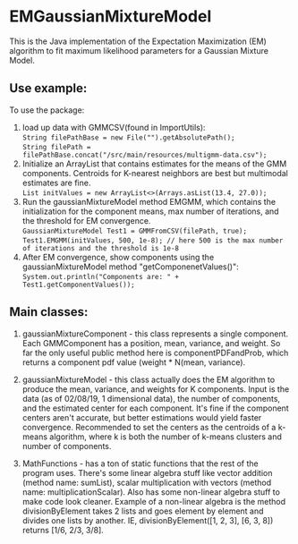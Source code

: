 # EMGaussianMixtureModel
This is the Java implementation of the Expectation Maximization (EM) algorithm to fit maximum likelihood parameters for a Gaussian Mixture Model.

## Use example:
 To use the package:
1) load up data with GMMCSV(found in ImportUtils):<br>`String filePathBase = new File("").getAbsolutePath();`<br>
`String filePath = filePathBase.concat("/src/main/resources/multigmm-data.csv");`
2) Initialize an ArrayList that contains estimates for the means of the GMM components. Centroids for K-nearest neighbors are best but multimodal estimates are fine.<br>`List initValues = new ArrayList<>(Arrays.asList(13.4, 27.0));`
3) Run the gaussianMixtureModel method EMGMM, which contains the initialization for the component means, max number of iterations, and the threshold for EM convergence.<br>`GaussianMixtureModel Test1 = GMMFromCSV(filePath, true);`<br>`Test1.EMGMM(initValues, 500, 1e-8); // here 500 is the max number of iterations and the threshold is 1e-8`
4) After EM convergence, show components using the gaussianMixtureModel method "getComponenetValues()":<br>`System.out.println("Components are: " + Test1.getComponentValues());`

## Main classes:
1) gaussianMixtureComponent - this class represents a single component. Each GMMComponent has a position, mean, variance, and weight. So far the only useful public method here is componentPDFandProb, which returns a component pdf value (weight * N(mean, variance).

2) gaussianMixtureModel - this class actually does the EM algorithm to produce the mean, variance, and weights for K components. Input is the data (as of 02/08/19, 1 dimensional data), the number of components, and the estimated center for each component. It's fine if the component centers aren't accurate, but better estimations would yield faster convergence. Recommended to set the centers as the centroids of a k-means algorithm, where k is both the number of k-means clusters and number of components.

3) MathFunctions - has a ton of static functions that the rest of the program uses. There's some linear algebra stuff like vector addition (method name: sumList), scalar multiplication with vectors (method name: multiplicationScalar). Also has some non-linear algebra stuff to make code look cleaner. Example of a non-linear algebra is the method divisionByElement takes 2 lists and goes element by element and divides one lists by another. IE, divisionByElement([1, 2, 3], [6, 3, 8]) returns [1/6, 2/3, 3/8].
